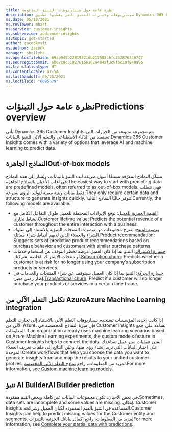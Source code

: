 ```yaml
---
title: نظرة عامة حول سيناريوهات التنبؤ المدعومة
description: سيناريوهات وخيارات التنبؤ التي يغطيها تطبيق Dynamics 365 Customer Insights.
ms.date: 05/18/2021
ms.reviewer: mhart
ms.service: customer-insights
ms.subservice: audience-insights
ms.topic: get-started
author: zacookmsft
ms.author: zacook
manager: shellyha
ms.openlocfilehash: 69ae945b22819521db217508c6fc232876346747
ms.sourcegitcommit: 6b07c9c3102761be162e4842f3c9fbc19f948a9b
ms.translationtype: HT
ms.contentlocale: ar-SA
ms.lasthandoff: 05/25/2021
ms.locfileid: "6095679"
---
```

# <a name="predictions-overview"></a><span data-ttu-id="72f2d-103">نظرة عامة حول التبنؤات</span><span class="sxs-lookup"><span data-stu-id="72f2d-103">Predictions overview</span></span>

<span data-ttu-id="72f2d-104">يأتي Dynamics 365 Customer Insights مع مجموعة متنوعة من الخيارات التي تستفيد من الذكاء الاصطناعي والتعلم الآلي للتنبؤ بالبيانات.</span><span class="sxs-lookup"><span data-stu-id="72f2d-104">Dynamics 365 Customer Insights comes with a variety of options that leverage AI and machine learning to predict data.</span></span> 

## <a name="out-of-box-models"></a><span data-ttu-id="72f2d-105">النماذج الجاهزة</span><span class="sxs-lookup"><span data-stu-id="72f2d-105">Out-of-box models</span></span>

<span data-ttu-id="72f2d-106">تشكّل النماذج المعرّفة مسبقًا أسهل طريقة لبدء التنبؤ بالبيانات، ويُشار إلى هذه النماذج في أغلب الأحيان بالنماذج الجاهزة.</span><span class="sxs-lookup"><span data-stu-id="72f2d-106">The easiest way to start with predicting data are predefined models, often referred to as out-of-box models.</span></span> <span data-ttu-id="72f2d-107">فهي تتطلب فقط بيانات وبنية معينة لتوليد الرؤى بسرعة.</span><span class="sxs-lookup"><span data-stu-id="72f2d-107">They only require certain data and structure to generate insights quickly.</span></span> <span data-ttu-id="72f2d-108">تتوفر حاليًا النماذج التالية:</span><span class="sxs-lookup"><span data-stu-id="72f2d-108">Currently, the following models are available:</span></span> 
- <span data-ttu-id="72f2d-109">[القيمة العمرية للعميل](predict-customer-lifetime-value.md): توقع الإيرادات المحتملة للعميل طوال التفاعل الكامل مع نشاط تجاري.</span><span class="sxs-lookup"><span data-stu-id="72f2d-109">[Customer lifetime value](predict-customer-lifetime-value.md): Predicts the potential revenue of a customer throughout the entire interaction with a business.</span></span> 
- <span data-ttu-id="72f2d-110">[توصية المنتج](predict-product-recommendation.md): تقترح مجموعات من توصيات المنتجات التنبؤية بالاستناد إلى سلوك الشراء والعملاء الذين لديهم أنماط شراء مماثلة.</span><span class="sxs-lookup"><span data-stu-id="72f2d-110">[Product recommendation](predict-product-recommendation.md): Suggests sets of predictive product recommendations based on purchase behavior and customers with similar purchase patterns.</span></span>
- <span data-ttu-id="72f2d-111">[خسارة الاشتراك‬](predict-subscription-churn.md): التنبؤ بما إذا كان العميل عرضة لخطر التوقف عن استخدام خدمات أو منتجات الاشتراك الخاصة بشركتك.</span><span class="sxs-lookup"><span data-stu-id="72f2d-111">[Subscription churn](predict-subscription-churn.md): Predicts whether a customer is at risk for no longer using your company’s subscription products or services.</span></span>
- <span data-ttu-id="72f2d-112">[خسارة الحركة](predict-transactional-churn.md): التنبؤ بما إذا كان العميل سيتوقف عن شراء المنتجات والخدمات في إطار زمني معين.</span><span class="sxs-lookup"><span data-stu-id="72f2d-112">[Transactional churn](predict-transactional-churn.md): Predict if a customer will no longer purchase your products or services in a certain time frame.</span></span>

## <a name="azure-machine-learning-integration"></a><span data-ttu-id="72f2d-113">تكامل التعلم الآلي من Azure</span><span class="sxs-lookup"><span data-stu-id="72f2d-113">Azure Machine Learning integration</span></span>

<span data-ttu-id="72f2d-114">إذا كانت إحدى المؤسسات تستخدم سيناريوهات التعلم الآلي بالاستناد إلى تجارب التعلم الآلي من Azure، فإن ميزة النماذج المخصصة في Customer Insights تساعد على جمع المعلومات.</span><span class="sxs-lookup"><span data-stu-id="72f2d-114">If an organization already uses machine learning scenarios based on Azure Machine Learning experiments, the custom models feature in Customer Insights helps to connect the dots.</span></span> <span data-ttu-id="72f2d-115">أنشئ عمليات سير عمل تساعدك على اختيار البيانات التي تريد إنشاء رؤى منها، وعيّن النتائج إلى ملفات تعريف العملاء الموحدة.</span><span class="sxs-lookup"><span data-stu-id="72f2d-115">Create workflows that help you choose the data you want to generate insights from and map the results to your unified customer profiles.</span></span> <span data-ttu-id="72f2d-116">لمزيد من المعلومات، راجع [نماذج التعلم الآلي المخصصة](custom-models.md).</span><span class="sxs-lookup"><span data-stu-id="72f2d-116">For more information, see [Custom machine learning models](custom-models.md).</span></span>

## <a name="ai-builder-prediction"></a><span data-ttu-id="72f2d-117">تنبؤ AI Builder</span><span class="sxs-lookup"><span data-stu-id="72f2d-117">AI Builder prediction</span></span>

<span data-ttu-id="72f2d-118">في بعض الأحيان، تكون مجموعات البيانات غير كاملة وبعض القيم مفقودة.</span><span class="sxs-lookup"><span data-stu-id="72f2d-118">Sometimes, data sets are incomplete and some values are missing.</span></span> <span data-ttu-id="72f2d-119">بإمكان Customer Insights المساعدة في التنبؤ بالقيم المفقودة لكيان العميل وشرائحه.</span><span class="sxs-lookup"><span data-stu-id="72f2d-119">Customer Insights can help to predict missing values for the Customer entity and segments.</span></span> <span data-ttu-id="72f2d-120">لمزيد من المعلومات، راجع [إكمال بياناتك الجزئية بالتنبؤات](predictions.md)</span><span class="sxs-lookup"><span data-stu-id="72f2d-120">For more information, see [Complete your partial data with predictions](predictions.md).</span></span>
